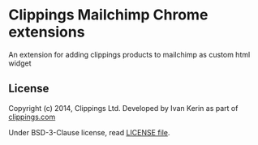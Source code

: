 # Clippings Mailchimp Chrome extensions

An extension for adding clippings products to mailchimp as custom html widget

## License

Copyright (c) 2014, Clippings Ltd. Developed by Ivan Kerin as part of [clippings.com](https://clippings.com)

Under BSD-3-Clause license, read [LICENSE file](LICENSE).


